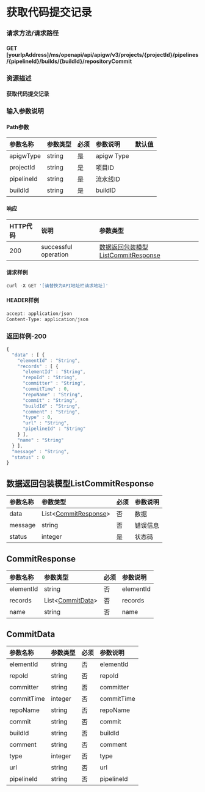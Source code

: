 # 获取代码提交记录

### 请求方法/请求路径

#### GET  \[yourIpAddress\]/ms/openapi/api/apigw/v3/projects/{projectId}/pipelines/{pipelineId}/builds/{buildId}/repositoryCommit

### 资源描述

#### 获取代码提交记录

### 输入参数说明

#### Path参数

| 参数名称 | 参数类型 | 必须 | 参数说明 | 默认值 |
| :--- | :--- | :--- | :--- | :--- |
| apigwType | string | 是 | apigw Type |  |
| projectId | string | 是 | 项目ID |  |
| pipelineId | string | 是 | 流水线ID |  |
| buildId | string | 是 | buildID |  |

#### 响应

| HTTP代码 | 说明 | 参数类型 |
| :--- | :--- | :--- |
| 200 | successful operation | [数据返回包装模型ListCommitResponse](huo-qu-dai-ma-ti-jiao-ji-lu.md) |

#### 请求样例

```javascript
curl -X GET '[请替换为API地址栏请求地址]'
```

#### HEADER样例

```javascript
accept: application/json
Content-Type: application/json
```

### 返回样例-200

```javascript
{
  "data" : [ {
    "elementId" : "String",
    "records" : [ {
      "elementId" : "String",
      "repoId" : "String",
      "committer" : "String",
      "commitTime" : 0,
      "repoName" : "String",
      "commit" : "String",
      "buildId" : "String",
      "comment" : "String",
      "type" : 0,
      "url" : "String",
      "pipelineId" : "String"
    } ],
    "name" : "String"
  } ],
  "message" : "String",
  "status" : 0
}
```

## 数据返回包装模型ListCommitResponse

| 参数名称 | 参数类型 | 必须 | 参数说明 |
| :--- | :--- | :--- | :--- |
| data | List&lt;[CommitResponse](huo-qu-dai-ma-ti-jiao-ji-lu.md)&gt; | 否 | 数据 |
| message | string | 否 | 错误信息 |
| status | integer | 是 | 状态码 |

## CommitResponse

| 参数名称 | 参数类型 | 必须 | 参数说明 |
| :--- | :--- | :--- | :--- |
| elementId | string | 否 | elementId |
| records | List&lt;[CommitData](huo-qu-dai-ma-ti-jiao-ji-lu.md)&gt; | 否 | records |
| name | string | 否 | name |

## CommitData

| 参数名称 | 参数类型 | 必须 | 参数说明 |
| :--- | :--- | :--- | :--- |
| elementId | string | 否 | elementId |
| repoId | string | 否 | repoId |
| committer | string | 否 | committer |
| commitTime | integer | 否 | commitTime |
| repoName | string | 否 | repoName |
| commit | string | 否 | commit |
| buildId | string | 否 | buildId |
| comment | string | 否 | comment |
| type | integer | 否 | type |
| url | string | 否 | url |
| pipelineId | string | 否 | pipelineId |

